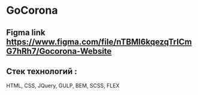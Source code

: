 # GoCorona

## Figma link https://www.figma.com/file/nTBMl6kqezqTrICmG7hRh7/Gocorona-Website

## Стек технологий :
HTML, CSS, JQuery, GULP, BEM, SCSS, FLEX
